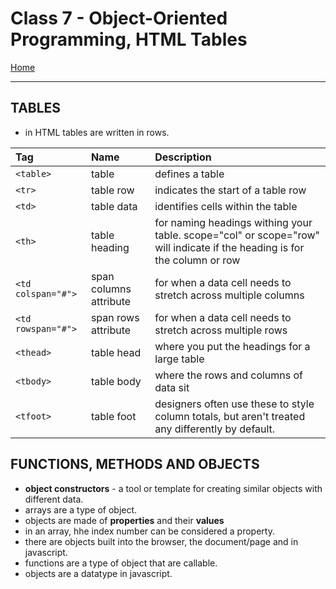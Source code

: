 # Class 7 - Object-Oriented Programming, HTML Tables

[Home](https://justinhamerly.github.io/reading-notes/)

---

## TABLES

- in HTML tables are written in rows.

|Tag|Name|Description|
|:---|:---|:---|
|`<table>`|table|defines a table|
|`<tr>`|table row|indicates the start of a table row|
|`<td>`|table data|identifies cells within the table|
|`<th>`|table heading|for naming headings withing your table.  scope="col" or scope="row" will indicate if the heading is for the column or row|
|`<td colspan="#">`|span columns attribute|for when a data cell needs to stretch across multiple columns|
|`<td rowspan="#">`|span rows attribute|for when a data cell needs to stretch across multiple rows|
|`<thead>`|table head|where you put the headings for a large table|
|`<tbody>`|table body|where the rows and columns of data sit|
|`<tfoot>`|table foot|designers often use these to style column totals, but aren't treated any differently by default.|

## FUNCTIONS, METHODS AND OBJECTS

- **object constructors** - a tool or template for creating similar objects with different data.
- arrays are a type of object.
- objects are made of **properties** and their **values**
- in an array, hhe index number can be considered a property.
- there are objects built into the browser, the document/page and in javascript.
- functions are a type of object that are callable.
- objects are a datatype in javascript.
